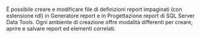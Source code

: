   È possibile creare e modificare file di definizioni report impaginati (con estensione rdl) in Generatore report e in Progettazione report di SQL Server Data Tools. Ogni ambiente di creazione offre modalità differenti per creare, aprire e salvare report ed elementi correlati.
   